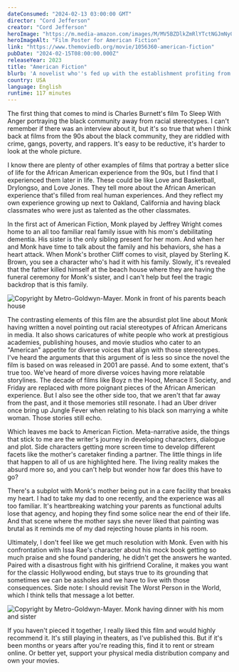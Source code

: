 ```yaml
---
dateConsumed: "2024-02-13 03:00:00 GMT"
director: "Cord Jefferson"
creator: "Cord Jefferson"
heroImage: "https://m.media-amazon.com/images/M/MV5BZDlkZmRlYTctNGJmNy00MjVkLThjZDQtMWY5Zjg2NjlhZDZkXkEyXkFqcGdeQXVyMDM2NDM2MQ@@._V1_SX300.jpg"
heroImageAlt: "Film Poster for American Fiction"
link: "https://www.themoviedb.org/movie/1056360-american-fiction"
pubDate: "2024-02-15T08:00:00.000Z"
releaseYear: 2023
title: "American Fiction"
blurb: 'A novelist who''s fed up with the establishment profiting from "Black" entertainment uses a pen name to write a book that propels him into the heart of hypocrisy and the madness he claims to disdain.'
country: USA
language: English
runtime: 117 minutes
---
```


The first thing that comes to mind is Charles Burnett's film To Sleep With Anger portraying the black community away from racial stereotypes. I can't remember if there was an interview about it, but it's so true that when I think back at films from the 90s about the black community, they are riddled with crime, gangs, poverty, and rappers. It's easy to be reductive, it's harder to look at the whole picture.

I know there are plenty of other examples of films that portray a better slice of life for the African American experience from the 90s, but I find that I experienced them later in life. These could be like Love and Basketball, Drylongso, and Love Jones. They tell more about the African American experience that's filled from real human experiences. And they reflect my own experience growing up next to Oakland, California and having black classmates who were just as talented as the other classmates.

In the first act of American Fiction, Monk played by Jeffrey Wright comes home to an all too familiar real family issue with his mom's debilitating dementia. His sister is the only sibling present for her mom. And when her and Monk have time to talk about the family and his behaviors, she has a heart attack. When Monk's brother Cliff comes to visit, played by Sterling K. Brown, you see a character who's had it with his family. Slowly, it's revealed that the father killed himself at the beach house where they are having the funeral ceremony for Monk's sister, and I can't help but feel the tragic backdrop that is this family.

![Copyright by Metro-Goldwyn-Mayer. Monk in front of his parents beach house](https://cache.moviestillsdb.com/i/500x/vtyqjtxl/american-fiction-lg.jpg)

The contrasting elements of this film are the absurdist plot line about Monk having written a novel pointing out racial stereotypes of African Americans in media. It also shows caricatures of white people who work at prestigious academies, publishing houses, and movie studios who cater to an "American" appetite for diverse voices that align with those stereotypes. I've heard the arguments that this argument of is less so since the novel the film is based on was released in 2001 are passé. And to some extent, that's true too. We've heard of more diverse voices having more relatable storylines. The decade of films like Boyz n the Hood, Menace II Society, and Friday are replaced with more poignant pieces of the African American experience. But I also see the other side too, that we aren't that far away from the past, and it those memories still resonate. I had an Uber driver once bring up Jungle Fever when relating to his black son marrying a white woman. Those stories still echo.

Which leaves me back to American Fiction. Meta-narrative aside, the things that stick to me are the writer's journey in developing characters, dialogue and plot. Side characters getting more screen time to develop different facets like the mother's caretaker finding a partner. The little things in life that happen to all of us are highlighted here. The living reality makes the absurd more so, and you can't help but wonder how far does this have to go?

There's a subplot with Monk's mother being put in a care facility that breaks my heart. I had to take my dad to one recently, and the experience was all too familiar. It's heartbreaking watching your parents as functional adults lose that agency, and hoping they find some solice near the end of their life. And that scene where the mother says she never liked that painting was brutal as it reminds me of my dad rejecting house plants in his room.

Ultimately, I don't feel like we get much resolution with Monk. Even with his confrontation with Issa Rae's character about his mock book getting so much praise and she found pandering, he didn't get the answers he wanted. Paired with a disastrous fight with his girlfriend Coraline, it makes you want for the classic Hollywood ending, but stays true to its grounding that sometimes we can be assholes and we have to live with those consequences. Side note: I should revisit The Worst Person in the World, which I think tells that message a lot better.

![Copyright by Metro-Goldwyn-Mayer. Monk having dinner with his mom and sister](https://cache.moviestillsdb.com/i/500x/jcyzvvlz/american-fiction-lg.jpg)

If you haven't pieced it together, I really liked this film and would highly recommend it. It's still playing in theaters, as I've published this. But if it's been months or years after you're reading this, find it to rent or stream online. Or better yet, support your physical media distribution company and own your movies.
